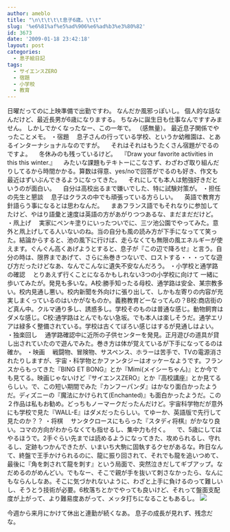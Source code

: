 ```yaml
---
author: ameblo
title: "\n\t\t\t\t息子6歳。\t\t"
slug: '%e6%81%af%e5%ad%906%e6%ad%b3%e3%80%82'
id: 3673
date: '2009-01-18 23:42:18'
layout: post
categories:
  - 息子絵日記
tags:
  - サイエンスZERO
  - 宿題
  - 小学校
  - 教育
---
```


日曜だってのに上映準備で出勤ですわ。 なんだか風邪っぽいし。 個人的な話なんだけど、最近長男が6歳になりまする。 ちなみに誕生日も仕事なんですすみません。 しかしでかくなったなー、この一年で。 （感無量）。 最近息子関係でやったことメモ。 ・宿題 　息子さんの行っている学校、というか幼稚園は、とあるインターナショナルなのですが。 　それはそれはもうたくさん宿題がでるのですよ。 　冬休みのも残っているけど。 　『Draw your favorite activities in this this winter.』 　みたいな課題もテキトーにこなさず、わざわざ取り組んだりしてるから時間かかる。算数は得意、yes/noで回答がでるのも好き、作文も最近はずいぶんできるようになってきた。 　それにしても本人は勉強好きだというのが面白い。 　自分は高校出るまで嫌いでした、特に試験対策が。 ・担任の先生と懇談 　息子はクラスの中でも頑張っている方らしい。 　英語で教育方針語らう事になるとは思わなんだ。 　まあフランス語でもそれなりに参加してたけど、やはり語彙と速度は英語の方があがりつつあるな、まだまだだけど。 ・凧上げ 　実家にペンキ塗りにいったついでに、三ツ池公園でやってみた。意外と凧上げしてる人いないのね。当の自分も風の読み方が下手になってて笑った。結論からすると、池の風下に行けば、走らなくても無限の風エネルギーが使えます。ぐんぐん高くあげようとすると、息子が『この辺で降ろせ』と言う。自分の時は、限界まであげて、さらに糸巻きつないで、ロストする・・・ってな遊び方だったけどなあ、なんでこんなに遺失不安なんだろう。 ・小学校と通学路の確認 　とりあえず行くことになるかもしれない3つの小学校に向けて 一緒に歩いてみたが。発見も多いな。A校:勝手知ったる母校、通学路は安全、某宗教多い。校内見通し悪い。校内新聞を外向けに張り出して、しかも左寄りの内容が充実しまくっているのはいかがなものか。義務教育どーなってんの？B校:商店街のど真ん中。クルマ通り多し、誘惑多し。学校そのものは普通な感じ。動物飼育はダメな感じ。C校:通学路はとんでもない急坂。でも本人は楽しそうだ。通学エリアは緑多く整備されている。学校は古くてぼろい感じはするが見通しはよい。 ・独楽回し 　通学路確認中に近所の子供センターを発見。正月遊びの道具が貸し出されていたので遊んでみた。巻き方は体が覚えているが下手になってるのは確か。 ・映画 　戦闘物、冒険物、サスペンス、ホラーは苦手で、TVの電源消されたりしますが、宇宙・科学物とかファンタジーはオッケーなようです。フランスからもってきた『BING ET BONG』とか『Mimi(メイシーちゃん)』とか今でも見てる。映画じゃないけど『サイエンスZERO』とか『高校講座』とか見てるらしい。で、この短い期間でみた『カンフーパンダ』はかなり面白かったようだ。ディズニーの『魔法にかけられて(Enchanted)』も面白かったようだ。この２作品は私もお勧め。どっちもノーマークだったんだけど。宇宙科学物だが意外にも学校で見た『WALL-E』はダメだったらしい。てゆーか、英語版で先行して見たのか？？ ・将棋 　サンタクロースにもらった『スタディ将棋』がかなり良い。コマの方向がわからなくても指せるし、集中力も付く。 　で、5歳にしてはやるほうで。2手ぐらい先までは読めるようになってきた、攻められるし、守れるし、定跡もつかんできたが、いまいち大駒に固執するクセがあるな。昨日なんて、終盤で王手かけられるのに、龍に振り回されて、それでも龍を追いつめて、最後に『角を刺されて龍を刺す』という局面で、突然泣きだしてギブアップ。なだめるのがめんどい。でもなー、そこで親が手を抜いて刺さなかったら、なんにもならんしなあ。そこに気づかれないように、わざと上手に負けるのって難しいし、そうとう技術が必要。6枚落ちとかでやっても良いけど、それって盤面支配度が上がって、より難易度あがって、メッタ打ちになることもあるし。 [![](http://ecx.images-amazon.com/images/I/414SRQ378QL._SL125_.jpg)](http://astore.amazon.co.jp/amazonas-22/detail/B000FHVU3Y)

今週から来月にかけて休出と連勤が続くなあ。 息子の成長が見れず、残念だな。